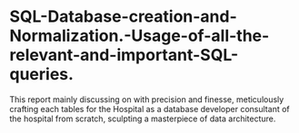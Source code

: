 # SQL-Database-creation-and-Normalization.-Usage-of-all-the-relevant-and-important-SQL-queries.
This report mainly discussing on with precision and finesse, meticulously crafting each tables for the Hospital as a database developer consultant of the hospital from scratch, sculpting a masterpiece of data architecture.
